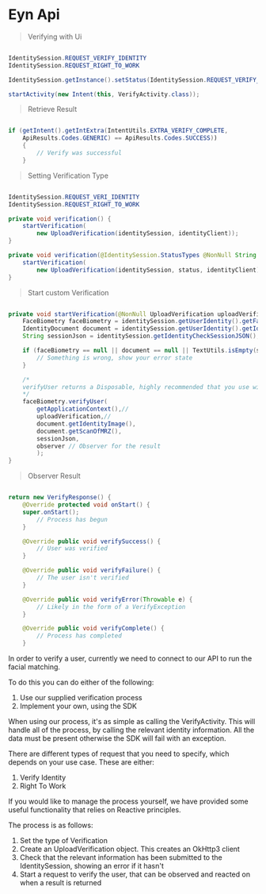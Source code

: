 # Eyn Api

> Verifying with Ui

```kotlin
```

```java
IdentitySession.REQUEST_VERIFY_IDENTITY
IdentitySession.REQUEST_RIGHT_TO_WORK

IdentitySession.getInstance().setStatus(IdentitySession.REQUEST_VERIFY_IDENTITY);

startActivity(new Intent(this, VerifyActivity.class));
```

> Retrieve Result

```kotlin
```

```java
if (getIntent().getIntExtra(IntentUtils.EXTRA_VERIFY_COMPLETE,
	ApiResults.Codes.GENERIC) == ApiResults.Codes.SUCCESS))
	{
		// Verify was successful
	}
```

> Setting Verification Type

```kotlin
```

```java
IdentitySession.REQUEST_VERI_IDENTITY
IdentitySession.REQUEST_RIGHT_TO_WORK

private void verification() {
	startVerification(
    	new UploadVerification(identitySession, identityClient));
}

private void verification(@IdentitySession.StatusTypes @NonNull String status) {
	startVerification(
    	new UploadVerification(identitySession, status, identityClient));
}
```

> Start custom Verification

```kotlin
```

```java
private void startVerification(@NonNull UploadVerification uploadVerification) {
	FaceBiometry faceBiometry = identitySession.getUserIdentity().getFaceBio();
	IdentityDocument document = identitySession.getUserIdentity().getIdDoc();
	String sessionJson = identitySession.getIdentityCheckSessionJSON();

	if (faceBiometry == null || document == null || TextUtils.isEmpty(sessionJson)) {
		// Something is wrong, show your error state
	}

	/*
	verifyUser returns a Disposable, highly recommended that you use with one appropriatly
	*/
	faceBiometry.verifyUser(
		getApplicationContext(),//
		uploadVerification,//
		document.getIdentityImage(),
		document.getScanOfMRZ(),
		sessionJson,
		observer // Observer for the result
		);
}
```

> Observer Result

```kotlin
```

```java
return new VerifyResponse() {
	@Override protected void onStart() {
	super.onStart();
		// Process has begun
	}

	@Override public void verifySuccess() {
		// User was verified
	}

	@Override public void verifyFailure() {
		// The user isn't verified
	}

	@Override public void verifyError(Throwable e) {
		// Likely in the form of a VerifyException
	}

	@Override public void verifyComplete() {
		// Process has completed
	}
```

In order to verify a user, currently we need to connect to our API to run the facial matching.

To do this you can do either of the following:

1. Use our supplied verification process
2. Implement your own, using the SDK

When using our process, it's as simple as calling the VerifyActivity. This will handle all of the process, by calling the relevant identity information. All the data must be present otherwise the SDK will fail with an exception.

There are different types of request that you need to specify, which depends on your use case. These are either:

1. Verify Identity
2. Right To Work

If you would like to manage the process yourself, we have provided some useful functionality that relies on Reactive principles.

The process is as follows:

1. Set the type of Verification
2. Create an UploadVerification object. This creates an OkHttp3 client
3. Check that the relevant information has been submitted to the IdentitySession, showing an error if it hasn't
4. Start a request to verify the user, that can be observed and reacted on when a result is returned
